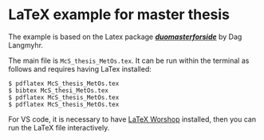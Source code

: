 # LaTeX example for master thesis 

The example is based on the Latex package [***duomasterforside***](https://www.mn.uio.no/ifi/tjenester/it/hjelp/latex/duomasterforside-guide.pdf) by Dag Langmyhr.

The main file is `McS_thesis_MetOs.tex`.
It can be run within the terminal as follows and requires having LaTex installed:
```
$ pdflatex McS_thesis_MetOs.tex
$ bibtex McS_thesi_MetOs.tex
$ pdflatex McS_thesis_MetOs.tex
$ pdflatex McS_thesis_MetOs.tex
```

For VS code, it is necessary to have [LaTeX Worshop](https://marketplace.visualstudio.com/items?itemName=James-Yu.latex-workshop) installed, then you can run the LaTeX file interactively. 